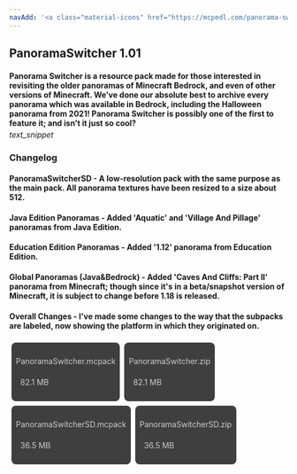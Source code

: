 ```yaml
---
navAdd: '<a class="material-icons" href="https://mcpedl.com/panorama-switcher-pack-1/">link</a>'
---
```

## PanoramaSwitcher 1.01
<div class="changelog-container"><h4 id="panorama-switcher-is-a-resource-pack-made-for-those-interested-in-revisiting-the-older-panoramas-of-minecraft-bedrock-and-even-of-other-versions-of-minecraft-ive-done-my-absolute-best-to-gather-every-panorama-which-was-available-in-bedrock-and-now-ive-decided-to-share-it-with-all-of-you" style="margin-bottom: 4px;">Panorama Switcher is a resource pack made for those interested in revisiting the older panoramas of Minecraft Bedrock, and even of other versions of Minecraft. We’ve done our absolute best to archive every panorama which was available in Bedrock, including the Halloween panorama from 2021! Panorama Switcher is possibly one of the first to feature it; and isn’t it just so cool?</h4><i class="material-icons">text_snippet</i><h3 id="changelog">Changelog</h3><h4>PanoramaSwitcherSD - A low-resolution pack with the same purpose as the main pack. All panorama textures have been resized to a size about 512.</h4><h4>Java Edition Panoramas - Added 'Aquatic' and 'Village And Pillage' panoramas from Java Edition.</h4><h4>Education Edition Panoramas - Added '1.12' panorama from Education Edition.</h4><h4>Global Panoramas (Java&amp;Bedrock) - Added 'Caves And Cliffs: Part II' panorama from Minecraft; though since it's in a beta/snapshot version of Minecraft, it is subject to change before 1.18 is released.</h4><h4>Overall Changes - I've made some changes to the way that the subpacks are labeled, now showing the platform in which they originated on.</h4></div><div class="home-content-container" style=""><a class="home-content-container" style="border-radius:8px;background: #222d;padding:8px;color:#ccc;display:inline-block;margin:4px;line-height: 24px;text-decoration: none;" href="https://drive.google.com/uc?confirm=t&amp;id=1TWenZ9EQDryOyAgRGaoUYFQuJTIuPdeb"><p class="dreamsdb infotitle">PanoramaSwitcher.mcpack</p><p class="dreamsdb infostats" style="margin-left:8px">82.1 MB</p></a><a class="home-content-container" style="border-radius:8px;background: #222d;padding:8px;color:#ccc;display:inline-block;margin:4px;line-height: 24px;text-decoration: none;" href="https://drive.google.com/uc?confirm=t&amp;id=1PCFapwhlSHgog0o1emPebYhWHqu2uLSc"><p class="dreamsdb infotitle">PanoramaSwitcher.zip</p><p class="dreamsdb infostats" style="margin-left:8px">82.1 MB</p></a><a class="home-content-container" style="border-radius:8px;background: #222d;padding:8px;color:#ccc;display:inline-block;margin:4px;line-height: 24px;text-decoration: none;" href="https://drive.google.com/uc?confirm=t&amp;id=1BO2Yozx4sVg8XwagpyPBei19tPEUh15R"><p class="dreamsdb infotitle">PanoramaSwitcherSD.mcpack</p><p class="dreamsdb infostats" style="margin-left:8px">36.5 MB</p></a><a class="home-content-container" style="border-radius:8px;background: #222d;padding:8px;color:#ccc;display:inline-block;margin:4px;line-height: 24px;text-decoration: none;" href="https://drive.google.com/uc?confirm=t&amp;id=1KzxNkTC_jTS4PoIubHOSpIuGb2OM6PFl"><p class="dreamsdb infotitle">PanoramaSwitcherSD.zip</p><p class="dreamsdb infostats" style="margin-left:8px">36.5 MB</p></a></div>
